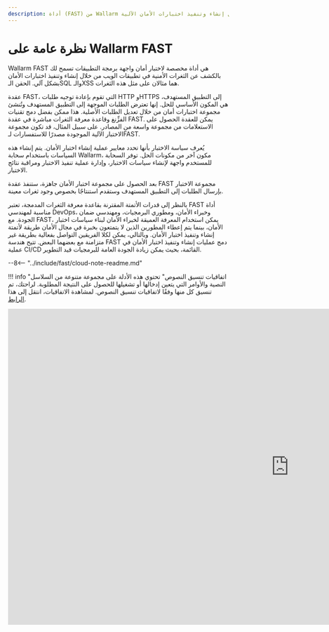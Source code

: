 ```yaml
---
description: أداة (FAST) من Wallarm مصممة خصيصًا لتحديد الثغرات الأمنية في تطبيقات الويب من خلال إنشاء وتنفيذ اختبارات الأمان الآلية.
---
```


[link-agreements]:      agreements.md

#   نظرة عامة على Wallarm FAST

Wallarm FAST هي أداة مخصصة لاختبار أمان واجهة برمجة التطبيقات تسمح لك بالكشف عن الثغرات الأمنية في تطبيقات الويب من خلال إنشاء وتنفيذ اختبارات الأمان بشكل آلي. الحقن الـSQL والـXSS هما مثالان على مثل هذه الثغرات.

عقدة FAST، التي تقوم بإعادة توجيه طلبات HTTP وHTTPS إلى التطبيق المستهدف، هي المكون الأساسي للحل. إنها تعترض الطلبات الموجهة إلى التطبيق المستهدف وتُنشئ مجموعة اختبارات أمان من خلال تعديل الطلبات الأصلية. هذا ممكن بفضل دمج تقنيات الفزِّنغ وقاعدة معرفة الثغرات مباشرة في عقدة FAST. يمكن للعقدة الحصول على الاستعلامات من مجموعة واسعة من المصادر. على سبيل المثال، قد تكون مجموعة الاختبار الآلية الموجودة مصدرًا للاستفسارات لـFAST.

يُعرف سياسة الاختبار بأنها تحدد معايير عملية إنشاء اختبار الأمان. يتم إنشاء هذه السياسات باستخدام سحابة Wallarm، مكون آخر من مكونات الحل. توفر السحابة للمستخدم واجهة لإنشاء سياسات الاختبار، وإدارة عملية تنفيذ الاختبار ومراقبة نتائج الاختبار.

بعد الحصول على مجموعة اختبار الأمان جاهزة، ستنفذ عقدة FAST مجموعة الاختبار بإرسال الطلبات إلى التطبيق المستهدف وستقدم استنتاجًا بخصوص وجود ثغرات معينة.

بالنظر إلى قدرات الأتمتة المقترنة بقاعدة معرفة الثغرات المدمجة، تعتبر FAST أداة مناسبة لمهندسي DevOps، وخبراء الأمان، ومطوري البرمجيات، ومهندسي ضمان الجودة. مع FAST، يمكن استخدام المعرفة العميقة لخبراء الأمان لبناء سياسات اختبار الأمان، بينما يتم إعطاء المطورين الذين لا يتمتعون بخبرة في مجال الأمان طريقة لأتمتة إنشاء وتنفيذ اختبار الأمان. وبالتالي، يمكن لكلا الفريقين التواصل بفعالية بطريقة غير متزامنة مع بعضهما البعض. تتيح هندسة FAST دمج عمليات إنشاء وتنفيذ اختبار الأمان في عملية CI/CD القائمة، بحيث يمكن زيادة الجودة العامة للبرمجيات قيد التطوير.

--8<-- "../include/fast/cloud-note-readme.md"

!!! info "اتفاقيات تنسيق النصوص"
    تحتوي هذه الأدلة على مجموعة متنوعة من السلاسل النصية والأوامر التي يتعين إدخالها أو تشغيلها للحصول على النتيجة المطلوبة. لراحتك، تم تنسيق كل منها وفقًا لاتفاقيات تنسيق النصوص. لمشاهدة الاتفاقيات، انتقل إلى هذا [الرابط][link-agreements].

<div class="video-wrapper">
  <iframe width="1280" height="720" src="https://www.youtube.com/embed/Me4o4v7dPyM" frameborder="0" allow="accelerometer; autoplay; encrypted-media; gyroscope; picture-in-picture" allowfullscreen></iframe>
</div>